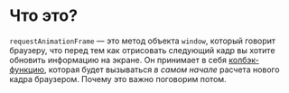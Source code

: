 # Что это?

```requestAnimationFrame``` — это метод объекта `window`, который говорит браузеру,
что перед тем как отрисовать следующий кадр вы хотите обновить информацию на экране.
Он принимает в себя [колбэк-функцию](https://developer.mozilla.org/ru/docs/Glossary/Callback_function),
которая будет вызываться _в самом начале_ расчета нового кадра браузером. Почему это важно поговорим потом.
